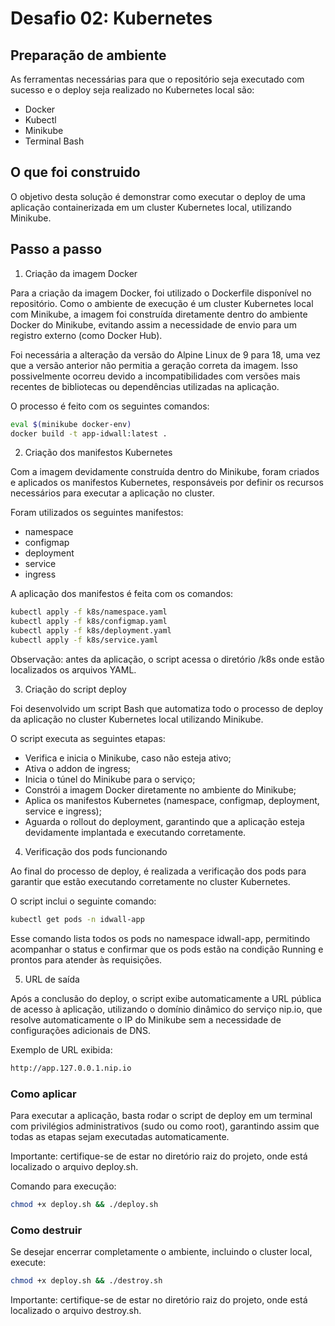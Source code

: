 # Desafio 02: Kubernetes

## Preparação de ambiente 

As ferramentas necessárias para que o repositório seja executado com sucesso e o deploy seja realizado no Kubernetes local são:

- Docker
- Kubectl
- Minikube
- Terminal Bash

## O que foi construido

O objetivo desta solução é demonstrar como executar o deploy de uma aplicação containerizada em um cluster Kubernetes local, utilizando Minikube.

## Passo a passo 

1. Criação da imagem Docker 

Para a criação da imagem Docker, foi utilizado o Dockerfile disponível no repositório. Como o ambiente de execução é um cluster Kubernetes local com Minikube, a imagem foi construída diretamente dentro do ambiente Docker do Minikube, evitando assim a necessidade de envio para um registro externo (como Docker Hub).

Foi necessária a alteração da versão do Alpine Linux de 9 para 18, uma vez que a versão anterior não permitia a geração correta da imagem. Isso possivelmente ocorreu devido a incompatibilidades com versões mais recentes de bibliotecas ou dependências utilizadas na aplicação.

O processo é feito com os seguintes comandos:

```bash
eval $(minikube docker-env)
docker build -t app-idwall:latest .
```

2. Criação dos manifestos Kubernetes

Com a imagem devidamente construída dentro do Minikube, foram criados e aplicados os manifestos Kubernetes, responsáveis por definir os recursos necessários para executar a aplicação no cluster.

Foram utilizados os seguintes manifestos:

- namespace
- configmap
- deployment
- service
- ingress

A aplicação dos manifestos é feita com os comandos: 

```bash
kubectl apply -f k8s/namespace.yaml
kubectl apply -f k8s/configmap.yaml   
kubectl apply -f k8s/deployment.yaml
kubectl apply -f k8s/service.yaml
```
Observação: antes da aplicação, o script acessa o diretório /k8s onde estão localizados os arquivos YAML.

3. Criação do script deploy

Foi desenvolvido um script Bash que automatiza todo o processo de deploy da aplicação no cluster Kubernetes local utilizando Minikube.

O script executa as seguintes etapas:

- Verifica e inicia o Minikube, caso não esteja ativo;
- Ativa o addon de ingress;
- Inicia o túnel do Minikube para o serviço;
- Constrói a imagem Docker diretamente no ambiente do Minikube;
- Aplica os manifestos Kubernetes (namespace, configmap, deployment, service e ingress);
- Aguarda o rollout do deployment, garantindo que a aplicação esteja devidamente implantada e executando corretamente.

4. Verificação dos pods funcionando

Ao final do processo de deploy, é realizada a verificação dos pods para garantir que estão executando corretamente no cluster Kubernetes.

O script inclui o seguinte comando:

```bash
kubectl get pods -n idwall-app
```
Esse comando lista todos os pods no namespace idwall-app, permitindo acompanhar o status e confirmar que os pods estão na condição Running e prontos para atender às requisições.

5. URL de saída

Após a conclusão do deploy, o script exibe automaticamente a URL pública de acesso à aplicação, utilizando o domínio dinâmico do serviço nip.io, que resolve automaticamente o IP do Minikube sem a necessidade de configurações adicionais de DNS.

Exemplo de URL exibida:

```bash
http://app.127.0.0.1.nip.io

```

### Como aplicar 

Para executar a aplicação, basta rodar o script de deploy em um terminal com privilégios administrativos (sudo ou como root), garantindo assim que todas as etapas sejam executadas automaticamente.

Importante: certifique-se de estar no diretório raiz do projeto, onde está localizado o arquivo deploy.sh.

Comando para execução:

```bash
chmod +x deploy.sh && ./deploy.sh
```

### Como destruir

Se desejar encerrar completamente o ambiente, incluindo o cluster local, execute:

```bash
chmod +x deploy.sh && ./destroy.sh
```
Importante: certifique-se de estar no diretório raiz do projeto, onde está localizado o arquivo destroy.sh.

